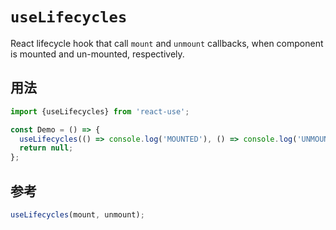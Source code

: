 # `useLifecycles`

React lifecycle hook that call `mount` and `unmount` callbacks, when
component is mounted and un-mounted, respectively.


## 用法

```jsx
import {useLifecycles} from 'react-use';

const Demo = () => {
  useLifecycles(() => console.log('MOUNTED'), () => console.log('UNMOUNTED'));
  return null;
};
```


## 参考

```js
useLifecycles(mount, unmount);
```
